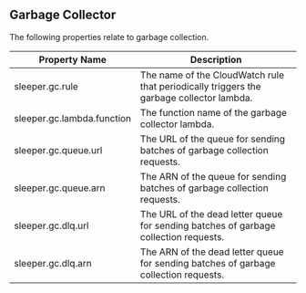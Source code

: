 ## Garbage Collector

The following properties relate to garbage collection.

| Property Name              | Description                                                                              |
|----------------------------|------------------------------------------------------------------------------------------|
| sleeper.gc.rule            | The name of the CloudWatch rule that periodically triggers the garbage collector lambda. |
| sleeper.gc.lambda.function | The function name of the garbage collector lambda.                                       |
| sleeper.gc.queue.url       | The URL of the queue for sending batches of garbage collection requests.                 |
| sleeper.gc.queue.arn       | The ARN of the queue for sending batches of garbage collection requests.                 |
| sleeper.gc.dlq.url         | The URL of the dead letter queue for sending batches of garbage collection requests.     |
| sleeper.gc.dlq.arn         | The ARN of the dead letter queue for sending batches of garbage collection requests.     |
